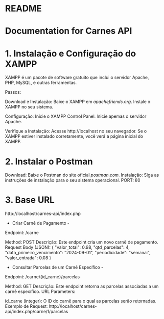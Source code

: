 # README #
# Documentation for Carnes API #

# 1. Instalação e Configuração do XAMPP #
XAMPP é um pacote de software gratuito que inclui o servidor Apache, PHP, MySQL, e outras ferramentas.

Passos:

Download e Instalação:
Baixe o XAMPP em *apachefriends.org*.
Instale o XAMPP no seu sistema.

Configuração:
Inicie o XAMPP Control Panel.
Inicie apemas o servidor Apache.

Verifique a Instalação:
Acesse http://localhost no seu navegador. Se o XAMPP estiver instalado corretamente, você verá a página inicial do XAMPP.

# 2. Instalar o Postman #

Download: Baixe o Postman do site oficial *postman.com*.
Instalação: Siga as instruções de instalação para o seu sistema operacional.
PORT: 80


# 3. Base URL #

http://localhost/carnes-api/index.php

- Criar Carnê de Pagamento -

Endpoint: /carne

Method: POST
Descrição: Este endpoint cria um novo carnê de pagamento.
Request Body (JSON):
{
  "valor_total": 0.98,
  "qtd_parcelas": 4,
  "data_primeiro_vencimento": "2024-09-01",
  "periodicidade": "semanal",
  "valor_entrada": 0.08
}

- Consultar Parcelas de um Carnê Específico -

Endpoint: /carne/{id_carne}/parcelas

Method: GET
Descrição: Este endpoint retorna as parcelas associadas a um carnê específico.
URL Parameters:

id_carne (integer): O ID do carnê para o qual as parcelas serão retornadas.
Exemplo de Request:
http://localhost/carnes-api/index.php/carne/1/parcelas


